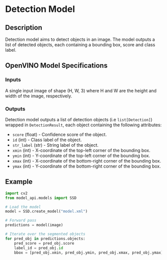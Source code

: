 # Detection Model

## Description

Detection model aims to detect objects in an image. The model outputs a list of detected objects, each containing a bounding box, score and class label.

## OpenVINO Model Specifications

### Inputs

A single input image of shape (H, W, 3) where H and W are the height and width of the image, respectively.

### Outputs

Detection model outputs a list of detection objects (i.e `list[Detection]`) wrapped in `DetectionResult`, each object containing the following attributes:

- `score` (float) - Confidence score of the object.
- `id` (int) - Class label of the object.
- `str_label` (str) - String label of the object.
- `xmin` (int) - X-coordinate of the top-left corner of the bounding box.
- `ymin` (int) - Y-coordinate of the top-left corner of the bounding box.
- `xmax` (int) - X-coordinate of the bottom-right corner of the bounding box.
- `ymax` (int) - Y-coordinate of the bottom-right corner of the bounding box.

## Example

```python
import cv2
from model_api.models import SSD

# Load the model
model = SSD.create_model("model.xml")

# Forward pass
predictions = model(image)

# Iterate over the segmented objects
for pred_obj in predictions.objects:
    pred_score = pred_obj.score
    label_id = pred_obj.id
    bbox = [pred_obj.xmin, pred_obj.ymin, pred_obj.xmax, pred_obj.ymax]
```
